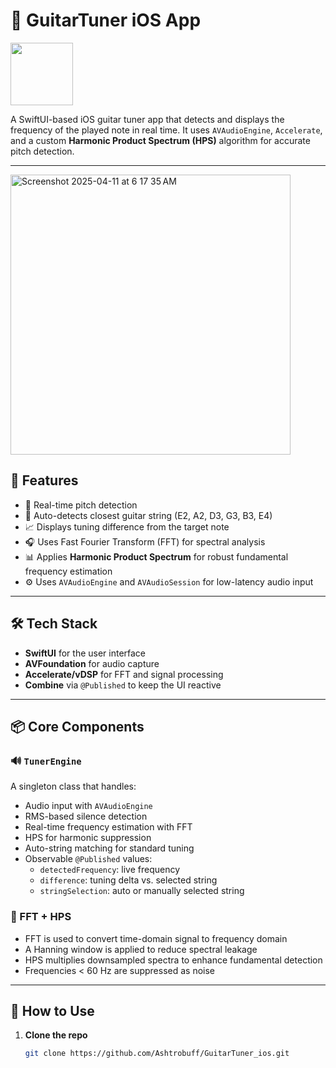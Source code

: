 # 🎸 GuitarTuner iOS App
<img src='https://github.com/user-attachments/assets/c07a9eb7-97cb-4430-b854-ce7604b9bfe6' width=100/>

A SwiftUI-based iOS guitar tuner app that detects and displays the frequency of the played note in real time. It uses `AVAudioEngine`, `Accelerate`, and a custom **Harmonic Product Spectrum (HPS)** algorithm for accurate pitch detection.

---
<img width="448" alt="Screenshot 2025-04-11 at 6 17 35 AM" src="https://github.com/user-attachments/assets/8f0d3dfc-4213-4b51-8f62-9944197bd66b" />


## 🧠 Features

- 🎵 Real-time pitch detection
- 🎸 Auto-detects closest guitar string (E2, A2, D3, G3, B3, E4)
- 📈 Displays tuning difference from the target note
- 🎧 Uses Fast Fourier Transform (FFT) for spectral analysis
- 📊 Applies **Harmonic Product Spectrum** for robust fundamental frequency estimation
- ⚙️ Uses `AVAudioEngine` and `AVAudioSession` for low-latency audio input

---


## 🛠 Tech Stack

- **SwiftUI** for the user interface
- **AVFoundation** for audio capture
- **Accelerate/vDSP** for FFT and signal processing
- **Combine** via `@Published` to keep the UI reactive

---

## 📦 Core Components

### 🔊 `TunerEngine`

A singleton class that handles:

- Audio input with `AVAudioEngine`
- RMS-based silence detection
- Real-time frequency estimation with FFT
- HPS for harmonic suppression
- Auto-string matching for standard tuning
- Observable `@Published` values:
  - `detectedFrequency`: live frequency
  - `difference`: tuning delta vs. selected string
  - `stringSelection`: auto or manually selected string

### 🧮 FFT + HPS

- FFT is used to convert time-domain signal to frequency domain
- A Hanning window is applied to reduce spectral leakage
- HPS multiplies downsampled spectra to enhance fundamental detection
- Frequencies < 60 Hz are suppressed as noise

---

## 🚀 How to Use

1. **Clone the repo**

   ```bash
   git clone https://github.com/Ashtrobuff/GuitarTuner_ios.git
